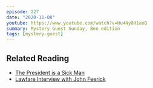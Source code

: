 ```yaml
---
episode: 227
date: "2020-11-08"
youtube: https://www.youtube.com/watch?v=Hu4Ny8H1axQ
summary: Mystery Guest Sunday, Ben edition
tags: [mystery-guest]
---
```

## Related Reading

- [The President is a Sick Man](https://www.chicagoreviewpress.com/president-is-a-sick-man--the-products-9781613744567.php)
- [Lawfare Interview with John Feerick](https://www.lawfareblog.com/lawfare-podcast-real-live-framer-constitution)

